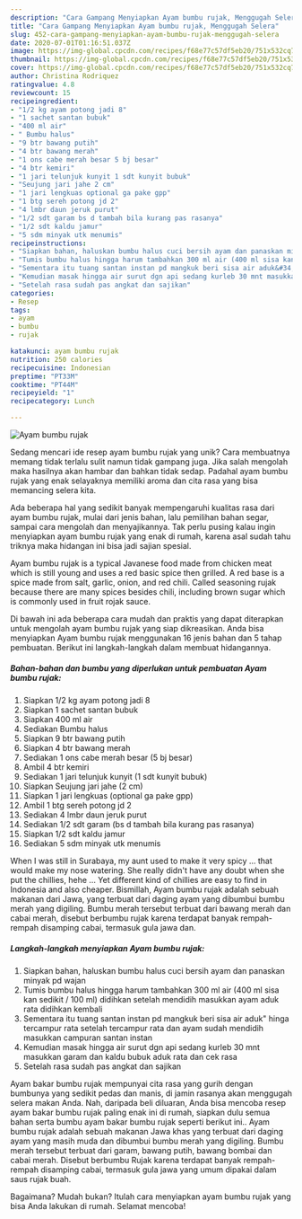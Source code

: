 ```yaml
---
description: "Cara Gampang Menyiapkan Ayam bumbu rujak, Menggugah Selera"
title: "Cara Gampang Menyiapkan Ayam bumbu rujak, Menggugah Selera"
slug: 452-cara-gampang-menyiapkan-ayam-bumbu-rujak-menggugah-selera
date: 2020-07-01T01:16:51.037Z
image: https://img-global.cpcdn.com/recipes/f68e77c57df5eb20/751x532cq70/ayam-bumbu-rujak-foto-resep-utama.jpg
thumbnail: https://img-global.cpcdn.com/recipes/f68e77c57df5eb20/751x532cq70/ayam-bumbu-rujak-foto-resep-utama.jpg
cover: https://img-global.cpcdn.com/recipes/f68e77c57df5eb20/751x532cq70/ayam-bumbu-rujak-foto-resep-utama.jpg
author: Christina Rodriquez
ratingvalue: 4.8
reviewcount: 15
recipeingredient:
- "1/2 kg ayam potong jadi 8"
- "1 sachet santan bubuk"
- "400 ml air"
- " Bumbu halus"
- "9 btr bawang putih"
- "4 btr bawang merah"
- "1 ons cabe merah besar 5 bj besar"
- "4 btr kemiri"
- "1 jari telunjuk kunyit 1 sdt kunyit bubuk"
- "Seujung jari jahe 2 cm"
- "1 jari lengkuas optional ga pake gpp"
- "1 btg sereh potong jd 2"
- "4 lmbr daun jeruk purut"
- "1/2 sdt garam bs d tambah bila kurang pas rasanya"
- "1/2 sdt kaldu jamur"
- "5 sdm minyak utk menumis"
recipeinstructions:
- "Siapkan bahan, haluskan bumbu halus cuci bersih ayam dan panaskan minyak pd wajan"
- "Tumis bumbu halus hingga harum tambahkan 300 ml air (400 ml sisa kan sedikit / 100 ml) didihkan setelah mendidih masukkan ayam aduk rata didihkan kembali"
- "Sementara itu tuang santan instan pd mangkuk beri sisa air aduk&#34; hinga tercampur rata setelah tercampur rata dan ayam sudah mendidih masukkan campuran santan instan"
- "Kemudian masak hingga air surut dgn api sedang kurleb 30 mnt masukkan garam dan kaldu bubuk aduk rata dan cek rasa"
- "Setelah rasa sudah pas angkat dan sajikan"
categories:
- Resep
tags:
- ayam
- bumbu
- rujak

katakunci: ayam bumbu rujak 
nutrition: 250 calories
recipecuisine: Indonesian
preptime: "PT33M"
cooktime: "PT44M"
recipeyield: "1"
recipecategory: Lunch

---
```



![Ayam bumbu rujak](https://img-global.cpcdn.com/recipes/f68e77c57df5eb20/751x532cq70/ayam-bumbu-rujak-foto-resep-utama.jpg)

Sedang mencari ide resep ayam bumbu rujak yang unik? Cara membuatnya memang tidak terlalu sulit namun tidak gampang juga. Jika salah mengolah maka hasilnya akan hambar dan bahkan tidak sedap. Padahal ayam bumbu rujak yang enak selayaknya memiliki aroma dan cita rasa yang bisa memancing selera kita.

Ada beberapa hal yang sedikit banyak mempengaruhi kualitas rasa dari ayam bumbu rujak, mulai dari jenis bahan, lalu pemilihan bahan segar, sampai cara mengolah dan menyajikannya. Tak perlu pusing kalau ingin menyiapkan ayam bumbu rujak yang enak di rumah, karena asal sudah tahu triknya maka hidangan ini bisa jadi sajian spesial.

Ayam bumbu rujak is a typical Javanese food made from chicken meat which is still young and uses a red basic spice then grilled. A red base is a spice made from salt, garlic, onion, and red chili. Called seasoning rujak because there are many spices besides chili, including brown sugar which is commonly used in fruit rojak sauce.


Di bawah ini ada beberapa cara mudah dan praktis yang dapat diterapkan untuk mengolah ayam bumbu rujak yang siap dikreasikan. Anda bisa menyiapkan Ayam bumbu rujak menggunakan 16 jenis bahan dan 5 tahap pembuatan. Berikut ini langkah-langkah dalam membuat hidangannya.

<!--inarticleads1-->

##### Bahan-bahan dan bumbu yang diperlukan untuk pembuatan Ayam bumbu rujak:

1. Siapkan 1/2 kg ayam potong jadi 8
1. Siapkan 1 sachet santan bubuk
1. Siapkan 400 ml air
1. Sediakan  Bumbu halus
1. Siapkan 9 btr bawang putih
1. Siapkan 4 btr bawang merah
1. Sediakan 1 ons cabe merah besar (5 bj besar)
1. Ambil 4 btr kemiri
1. Sediakan 1 jari telunjuk kunyit (1 sdt kunyit bubuk)
1. Siapkan Seujung jari jahe (2 cm)
1. Siapkan 1 jari lengkuas (optional ga pake gpp)
1. Ambil 1 btg sereh potong jd 2
1. Sediakan 4 lmbr daun jeruk purut
1. Sediakan 1/2 sdt garam (bs d tambah bila kurang pas rasanya)
1. Siapkan 1/2 sdt kaldu jamur
1. Sediakan 5 sdm minyak utk menumis


When I was still in Surabaya, my aunt used to make it very spicy … that would make my nose watering. She really didn&#39;t have any doubt when she put the chillies, hehe … Yet different kind of chillies are easy to find in Indonesia and also cheaper. Bismillah, Ayam bumbu rujak adalah sebuah makanan dari Jawa, yang terbuat dari daging ayam yang dibumbui bumbu merah yang digiling. Bumbu merah tersebut terbuat dari bawang merah dan cabai merah, disebut berbumbu rujak karena terdapat banyak rempah-rempah disamping cabai, termasuk gula jawa dan. 

<!--inarticleads2-->

##### Langkah-langkah menyiapkan Ayam bumbu rujak:

1. Siapkan bahan, haluskan bumbu halus cuci bersih ayam dan panaskan minyak pd wajan
1. Tumis bumbu halus hingga harum tambahkan 300 ml air (400 ml sisa kan sedikit / 100 ml) didihkan setelah mendidih masukkan ayam aduk rata didihkan kembali
1. Sementara itu tuang santan instan pd mangkuk beri sisa air aduk&#34; hinga tercampur rata setelah tercampur rata dan ayam sudah mendidih masukkan campuran santan instan
1. Kemudian masak hingga air surut dgn api sedang kurleb 30 mnt masukkan garam dan kaldu bubuk aduk rata dan cek rasa
1. Setelah rasa sudah pas angkat dan sajikan


Ayam bakar bumbu rujak mempunyai cita rasa yang gurih dengan bumbunya yang sedikit pedas dan manis, di jamin rasanya akan menggugah selera makan Anda. Nah, daripada beli diluaran, Anda bisa mencoba resep ayam bakar bumbu rujak paling enak ini di rumah, siapkan dulu semua bahan serta bumbu ayam bakar bumbu rujak seperti berikut ini.. Ayam bumbu rujak adalah sebuah makanan Jawa khas yang terbuat dari daging ayam yang masih muda dan dibumbui bumbu merah yang digiling. Bumbu merah tersebut terbuat dari garam, bawang putih, bawang bombai dan cabai merah. Disebut berbumbu Rujak karena terdapat banyak rempah-rempah disamping cabai, termasuk gula jawa yang umum dipakai dalam saus rujak buah. 

Bagaimana? Mudah bukan? Itulah cara menyiapkan ayam bumbu rujak yang bisa Anda lakukan di rumah. Selamat mencoba!
